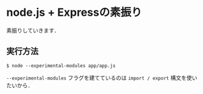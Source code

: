 # node.js + Expressの素振り

素振りしていきます．

## 実行方法

```shell
$ node --experimental-modules app/app.js
```

`--experimental-modules` フラグを建てているのは `import / export` 構文を使いたいから．